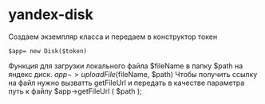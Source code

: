 # yandex-disk
Создаем экземпляр класса и передаем в конструктор токен

	$app= new Disk($token)

Функция для загрузки локального файла $fileName в папку $path на яндекс диск. 
	$app->uploadFile($fileName, $path) 
Чтобы получить ссылку на файл нужно вызватть getFileUrl и передать в качестве параметра путь к файлу
	$app->getFileUrl ( $path );
